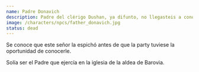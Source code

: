 ```yaml
---
name: Padre Donavich
description: Padre del clérigo Dushan, ya difunto, no llegasteis a conocerle.
image: /characters/npcs/father_donavich.jpg
status: dead
---
```


Se conoce que este señor la espichó antes de que la party tuviese la oportunidad de conocerle.

Solía ser el Padre que ejercía en la iglesia de la aldea de Barovia.